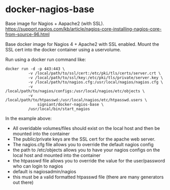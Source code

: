 # docker-nagios-base 
Base image for Nagios + Aapache2 (with SSL).
https://support.nagios.com/kb/article/nagios-core-installing-nagios-core-from-source-96.html

Base docker image for Nagios 4 + Apache2 with SSL enabled.  Mount the SSL cert into the docker container using a uservolume.

Run using a docker run command like:

````
docker run -d -p 443:443 \
	      -v /local/path/to/ssl/cert:/etc/pki/tls/certs/server.crt \
	      -v /local/path/to/ssl/key:/etc/pki/tls/private/server.key \
	      -v /local/path/to/nagios.cfg:/usr/local/nagios/nagios.cfg \
	      -v /local/path/to/nagios/configs:/usr/local/nagios/etc/objects \
	      -v /local/path/to/htpasswd:/usr/local/nagios/etc/htpasswd.users \
              signiant/docker-nagios-base \
	      /usr/local/bin/start_nagios

````

In the example above:
- All overidable volumes/files should exist on the local host and then be mounted into the container
- The public/private keys are the SSL cert for the apache web server.
- The nagios.cfg file allows you to override the default nagios config
- the path to /etc/objects allows you to have your nagios configs on the local host and mounted into the container
- the htpasswd file allows you to override the value for the user/password who can login to nagios
- default is nagiosadmin/nagios
- this must be a valid formatted htpasswd file (there are many generators out there)

